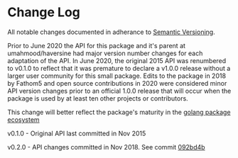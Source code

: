 # Change Log
All notable changes documented in adherance to [Semantic Versioning](http://semver.org/).

Prior to June 2020 the API for this package and it's parent at umahmood/haversine had major version number changes for each  adaptation of the API.  In June 2020, the original 2015 API was renumbered to v0.1.0 to reflect that it was premature to declare a v1.0.0 release without a larger user community for this small package. Edits to the package in 2018 by Fathom5 and open source contributions in 2020 were considered minor API version changes prior to an official 1.0.0 release that will occur when the package is used by at least ten other projects or contributors.

This change will better reflect the package's maturity in the [golang package ecosystem](https://pkg.go.dev/)

v0.1.0 - Original API last committed in Nov 2015

v0.2.0 - API changes committed in Nov 2018.  See commit [092bd4b](https://github.com/FATHOM5/haversine/commit/092bd4b5508f4355bafeb2d632eded2cf958a251)
